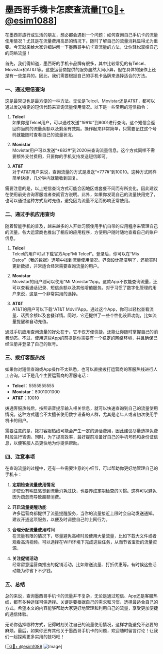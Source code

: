 # 墨西哥手機卡怎麽查流量[[TG💪+ @esim1088](https://t.me/s/esim1088)]

在墨西哥旅行或生活的朋友，想必都会遇到一个问题：如何查询自己手机卡的流量使用情况？尤其是在流量费用高昂的情况下，随时了解自己的流量消耗显得尤为重要。今天就来给大家详细讲解一下墨西哥手机卡查流量的方法，让你轻松掌控自己的网络流量！

首先，我们得知道，墨西哥的手机卡品牌有很多，其中比较常见的有Telcel、Movistar和AT&T等。这些运营商提供的服务虽然大同小异，但在具体的操作上还是有一些差异的。因此，我们需要根据自己的手机卡品牌来选择适合的方法。

### **一、通过短信查询**

这是最常见也是最方便的一种方法。无论是Telcel、Movistar还是AT&T，都可以通过发送特定的短信代码来查询流量使用情况。以下是一些常用的短信指令：

1. **Telcel**  
   如果你是Telcel用户，可以通过发送“*199*1#”到8001进行查询。这个短信会返回你当前的流量余额以及剩余有效期。操作起来非常简单，只需要记住这个号码就能随时查看自己的流量状况。

2. **Movistar**  
   Movistar用户可以发送“*682#”到2020来查询流量信息。这个方式同样不需要额外支付费用，只要你的手机支持发送短信即可。

3. **AT&T**  
   对于AT&T用户来说，查询流量的方式是发送“*777#”到10010。这种方式同样简单快捷，几分钟内就能收到回复。

需要注意的是，以上短信查询方式可能会因地区或套餐不同而有所变化，因此建议在使用前先咨询客服或者查阅官方说明。此外，如果你发现自己的流量快用完了，也可以通过这种方式及时充值，避免因为流量不足而影响正常使用。

### **二、通过手机应用查询**

随着智能手机的普及，越来越多的人开始习惯使用手机自带的应用程序来管理自己的流量。各大运营商也推出了相应的应用程序，方便用户随时随地查看自己的账户信息。

1. **Telcel**  
   Telcel的用户可以下载官方App“Mi Telcel”。登录后，你可以在“Mis Datos”（我的数据）选项中找到流量使用情况。界面设计简洁明了，还能实时更新数据，非常适合经常需要查询流量的用户。

2. **Movistar**  
   Movistar的用户则可以使用“Mi Movistar”App。这款App不仅能查询流量，还可以查看通话记录、短信余额以及其他增值服务。对于习惯了数字化管理的用户来说，这是一个非常实用的选择。

3. **AT&T**  
   AT&T的用户可以下载“AT&T Móvil”App。通过这个App，你可以轻松查看流量、话费余额以及套餐详情。同时，它还提供了一些个性化设置功能，比如流量提醒和自动充值。

通过手机应用查询流量的好处在于，它不仅方便快捷，还能让你随时掌握自己的消费动态。不过，使用这些App的前提是你需要有一个稳定的网络环境，并且确保已经注册并登录了自己的账号。

### **三、拨打客服热线**

如果你对短信查询或App操作不太熟悉，也可以直接拨打运营商的客服热线进行人工咨询。以下是几个主要运营商的客服电话：

- **Telcel**：5555555555  
- **Movistar**：8001001000  
- **AT&T**：10010  

拨通客服热线后，按照语音提示输入相关信息，就可以快速查询到自己的流量使用情况。这种方式适合不太擅长使用数字设备的人群，尤其是老年人或者初次使用手机卡的用户。

需要注意的是，拨打客服热线可能会产生一定的通话费用，因此建议尽量选择免费时段进行咨询。同时，为了提高效率，最好提前准备好自己的手机号码和身份证信息，以便客服人员更快地为你提供帮助。

### **四、注意事项**

在查询流量的过程中，还有一些需要注意的小细节，可以帮助你更好地管理自己的手机卡：

1. **定期检查流量使用情况**  
   即使没有明显感觉到流量消耗过快，也要养成定期检查的习惯。这样可以避免因为疏忽而导致超额消费。

2. **开启流量提醒功能**  
   许多运营商都提供了流量提醒服务，当你的流量接近上限时会自动发送通知。建议开通这项服务，以便及时调整自己的上网行为。

3. **合理分配流量使用时间**  
   在流量有限的情况下，尽量避免高峰时段使用大量流量，比如下载大文件或者观看高清视频。可以选择在WiFi环境下完成这些任务，从而节省宝贵的流量资源。

4. **关注促销活动**  
   经常留意运营商推出的促销活动，比如赠送流量、打折优惠等。有时候这些活动能为你省下不少钱。

### **五、总结**

总的来说，查询墨西哥手机卡的流量并不复杂，无论是通过短信、App还是客服热线，都有多种途径可供选择。关键是要根据自己的需求和习惯，选择最适合自己的方式。希望本文的内容能够帮助大家更好地管理和利用自己的流量，享受更加便捷的通信体验。

无论你选择哪种方式，记得时刻关注自己的流量使用情况，这样才能避免不必要的麻烦。最后，如果你还有其他关于墨西哥手机卡的问题，欢迎随时留言讨论！让我们一起探索更多实用的技巧吧！

[[TG💪+ @esim1088](https://t.me/s/esim1088) ![Image](https://i.postimg.cc/4NQfJmqS/Snipaste-2025-05-13-00-14-12.png)]